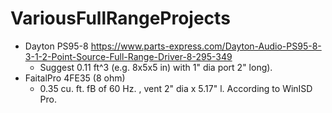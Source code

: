 # VariousFullRangeProjects

 * Dayton PS95-8 https://www.parts-express.com/Dayton-Audio-PS95-8-3-1-2-Point-Source-Full-Range-Driver-8-295-349
   * Suggest 0.11 ft^3 (e.g. 8x5x5 in) with 1" dia port 2" long).
 * FaitalPro 4FE35 (8 ohm)
   * 0.35 cu. ft. fB of 60 Hz. , vent 2" dia x 5.17" l. According to WinISD Pro.

